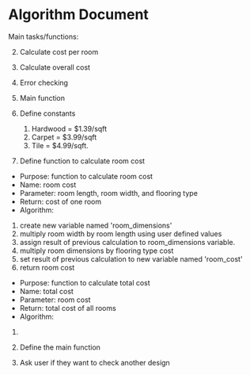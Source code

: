 # Algorithm Document
Main tasks/functions:

2. Calculate cost per room
3. Calculate overall cost
4. Error checking 
5. Main function

1. Define constants 
   1. Hardwood = $1.39/sqft 
   2. Carpet = $3.99/sqft
   3. Tile = $4.99/sqft.
2. Define function to calculate room cost

- Purpose: function to calculate room cost
- Name: room cost
- Parameter: room length, room width, and flooring type
- Return: cost of one room
- Algorithm:
1. create new variable named 'room_dimensions'
2. multiply room width by room length using user defined values
3. assign result of previous calculation to room_dimensions variable.
4. multiply room dimensions by flooring type cost 
5. set result of previous calculation to new variable named 'room_cost'
5. return room cost

- Purpose: function to calculate total cost
- Name: total cost
- Parameter: room cost
- Return: total cost of all rooms 
- Algorithm:
1. 

3. Define the main function
4. Ask user if they want to check another design